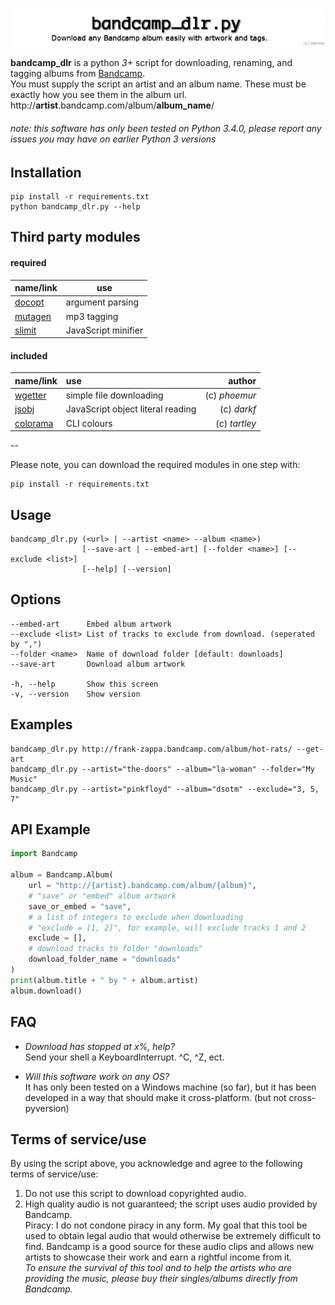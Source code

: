 
![!](.logo.png)

**bandcamp_dlr** is a python *3+* script for downloading, renaming, and tagging albums from [Bandcamp](http://bandcamp.com/).  
You must supply the script an artist and an album name. These must be exactly how you see them in the album url.  
http://**artist**.bandcamp.com/album/**album_name**/

###### note: this software has only been tested on Python 3.4.0, please report any issues you may have on earlier Python 3 versions

Installation
-----------
    pip install -r requirements.txt
    python bandcamp_dlr.py --help


Third party modules
-----

#### required ####

|name/link|use|
|--|--|
|[docopt](https://pypi.python.org/pypi/docopt)|argument parsing|
|[mutagen](https://pypi.python.org/pypi/mutagen)|mp3 tagging|
|[slimit](https://pypi.python.org/pypi/slimit)|JavaScript minifier|


#### included ####

|name/link|use|author|
|:--|:--|--:|
|[wgetter](https://pypi.python.org/pypi/wgetter)|simple file downloading|(c) *phoemur*|
|[jsobj](https://github.com/darkf/py-js-object-parser)|JavaScript object literal reading|(c) *darkf*|
|[colorama](https://pypi.python.org/pypi/colorama)|CLI colours|(c) *tartley*|

--

Please note, you can download the required modules in one step with:

    pip install -r requirements.txt

Usage
-----
    bandcamp_dlr.py (<url> | --artist <name> --album <name>)
                    [--save-art | --embed-art] [--folder <name>] [--exclude <list>]
                    [--help] [--version]

Options
-----
    --embed-art      Embed album artwork
    --exclude <list> List of tracks to exclude from download. (seperated by ",")
    --folder <name>  Name of download folder [default: downloads]
    --save-art       Download album artwork

    -h, --help       Show this screen
    -v, --version    Show version

Examples
-----
    bandcamp_dlr.py http://frank-zappa.bandcamp.com/album/hot-rats/ --get-art
    bandcamp_dlr.py --artist="the-doors" --album="la-woman" --folder="My Music"
    bandcamp_dlr.py --artist="pinkfloyd" --album="dsotm" --exclude="3, 5, 7"

API Example
-----
````python
import Bandcamp

album = Bandcamp.Album(
    url = "http://{artist}.bandcamp.com/album/{album}",
    # "save" or "embed" album artwork
    save_or_embed = "save",
    # a list of integers to exclude when downloading
    # "exclude = [1, 2]", for example, will exclude tracks 1 and 2
    exclude = [],
    # download tracks to folder "downloads"
    download_folder_name = "downloads"
)
print(album.title + " by " + album.artist)
album.download()
````

FAQ
-----

* *Download has stopped at x%, help?*  
    Send your shell a KeyboardInterrupt. ^C, ^Z, ect.

* *Will this software work on any OS?*  
    It has only been tested on a Windows machine (so far), but it has been developed in a way that should make it cross-platform. (but not cross-pyversion)

Terms of service/use
-----

By using the script above, you acknowledge and agree to the following terms of service/use:  
1.   Do not use this script to download copyrighted audio.  
2.   High quality audio is not guaranteed; the script uses audio provided by Bandcamp.  
Piracy: I do not condone piracy in any form. My goal that this tool be used to obtain legal audio that would otherwise be extremely difficult to find. Bandcamp is a good source for these audio clips and allows new artists to showcase their work and earn a rightful income from it.  
*To ensure the survival of this tool and to help the artists who are providing the music, please buy their singles/albums directly from Bandcamp.*  
